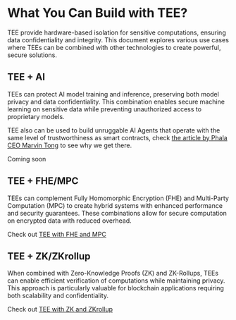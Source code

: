 # What You Can Build with TEE?

TEE provide hardware-based isolation for sensitive computations, ensuring data confidentiality and integrity. This document explores various use cases where TEEs can be combined with other technologies to create powerful, secure solutions.

## TEE + AI

TEEs can protect AI model training and inference, preserving both model privacy and data confidentiality. This combination enables secure machine learning on sensitive data while preventing unauthorized access to proprietary models.

TEE also can be used to build unruggable AI Agents that operate with the same level of trustworthiness as smart contracts, check [the article by Phala CEO Marvin Tong](https://x.com/marvin_tong/status/1866319231350100330) to see why we get there.

Coming soon

## TEE + FHE/MPC

TEEs can complement Fully Homomorphic Encryption (FHE) and Multi-Party Computation (MPC) to create hybrid systems with enhanced performance and security guarantees. These combinations allow for secure computation on encrypted data with reduced overhead.

Check out [TEE with FHE and MPC](./tee_with_fhe_and_mpc.md)

## TEE + ZK/ZKrollup

When combined with Zero-Knowledge Proofs (ZK) and ZK-Rollups, TEEs can enable efficient verification of computations while maintaining privacy. This approach is particularly valuable for blockchain applications requiring both scalability and confidentiality.

Check out [TEE with ZK and ZKrollup](./tee_with_zk_and_zkrollup.md)